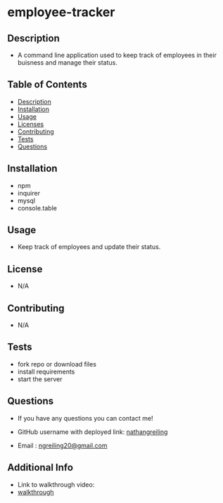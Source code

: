 # employee-tracker

## Description

 - A command line application used to keep track of employees in their buisness and manage their status.

  ## Table of Contents
  - [Description](#description)
  - [Installation](#installation)
  - [Usage](#usage)
  - [Licenses](#license)
  - [Contributing](#contributing)
  - [Tests](#tests)
  - [Questions](#questions)

  ## Installation
  
  - npm
  - inquirer
  - mysql
  - console.table

  ## Usage
  
  - Keep track of employees and update their status.

  ## License
  
  - N/A


  ## Contributing

  - N/A


  ## Tests

  - fork repo or download files
  - install requirements
  - start the server


  ## Questions
  - If you have any questions you can contact me!

  - GitHub username with deployed link: [nathangreiling](https://github.com/nathangreiling)
  - Email : ngreiling20@gmail.com


  ## Additional Info
  - Link to walkthrough video: 
  - [walkthrough](https://drive.google.com/file/d/1_vH5Zh0wwjtCRuUtLIu2yaylGQ9mTp3R/view)
